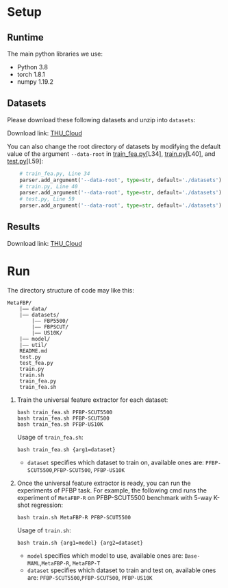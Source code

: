 # Setup
## Runtime

The main python libraries we use:
- Python 3.8
- torch 1.8.1
- numpy 1.19.2

## Datasets
Please download these following datasets and unzip into `datasets`:

Download link:  [THU_Cloud](https://cloud.tsinghua.edu.cn/f/b5f39ae98736445798ac/?dl=1)

You can also change the root directory of datasets by modifying the default value of the argument `--data-root` in [train_fea.py](train_fea.py)[L34], [train.py](train.py)[L40], and [test.py](test.py)[L59]:
```python
    # train_fea.py, Line 34
    parser.add_argument('--data-root', type=str, default='./datasets')
    # train.py, Line 40
    parser.add_argument('--data-root', type=str, default='./datasets')
    # test.py, Line 59
    parser.add_argument('--data-root', type=str, default='./datasets')
```

## Results

Download link:  [THU_Cloud](https://cloud.tsinghua.edu.cn/f/e1e06ec4a2614fedbb3a/?dl=1)

# Run
The directory structure of code may like this:
```text
MetaFBP/
    |–– data/
    |–– datasets/
        |–– FBP5500/
        |–– FBPSCUT/
        |–– US10K/
    |–– model/
    |–– util/
    README.md
    test.py
    test_fea.py
    train.py
    train.sh
    train_fea.py
    train_fea.sh
```
1. Train the universal feature extractor for each dataset:
    ```shell
    bash train_fea.sh PFBP-SCUT5500
    bash train_fea.sh PFBP-SCUT500
    bash train_fea.sh PFBP-US10K
    ```
    Usage of `train_fea.sh`:
    ```text
    bash train_fea.sh {arg1=dataset}
    ```
    - `dataset` specifies which dataset to train on, available ones are: `PFBP-SCUT5500`,`PFBP-SCUT500`, `PFBP-US10K`

2. Once the universal feature extractor is ready, you can run the experiments of PFBP task. For example, the following cmd runs the experiment of `MetaFBP-R` on PFBP-SCUT5500 benchmark with 5-way K-shot regression:
    ```shell
    bash train.sh MetaFBP-R PFBP-SCUT5500
    ```
    Usage of `train.sh`:
    ```text
    bash train.sh {arg1=model} {arg2=dataset}
    ```
    - `model` specifies which model to use, available ones are: `Base-MAML`,`MetaFBP-R`, `MetaFBP-T`
    - `dataset` specifies which dataset to train and test on, available ones are: `PFBP-SCUT5500`,`PFBP-SCUT500`, `PFBP-US10K`
